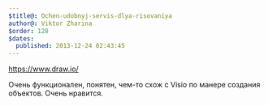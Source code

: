 ```yaml
---
$title@: Ochen-udobnyj-servis-dlya-risovaniya
author@: Viktor Zharina
$order: 128
$dates:
  published: 2013-12-24 02:43:45
---
```

https://www.draw.io/

Очень функционален, понятен, чем-то схож с Visio по манере создания объектов. Очень нравится.